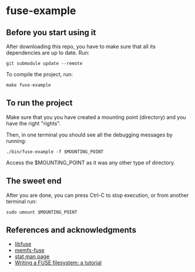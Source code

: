 # fuse-example

## Before you start using it
After downloading this repo, you have to make sure that
all its dependencies are up to date. Run:

`git submodule update --remote`


To compile the project, run:

`make fuse-example`

## To run the project
Make sure that you you have created a mounting point (directory)
and you have the right "rights".

Then, in one terminal you should see all the debugging messages
by running:

`./bin/fuse-example -f $MOUNTING_POINT`

Access the $MOUNTING\_POINT as it was any other type of directory.

## The sweet end
After you are done, you can press Ctrl-C to stop execution, or
from another terminal run: 

`sudo umount $MOUNTING_POINT`

## References and acknowledgments
* [libfuse](https://github.com/libfuse/libfuse)
* [memfs-fuse](https://github.com/tniessen/memfs-fuse)
* [stat man page](https://man7.org/linux/man-pages/man2/stat.2.html)
* [Writing a FUSE filesystem: a tutorial](https://www.cs.nmsu.edu/~pfeiffer/fuse-tutorial/)


